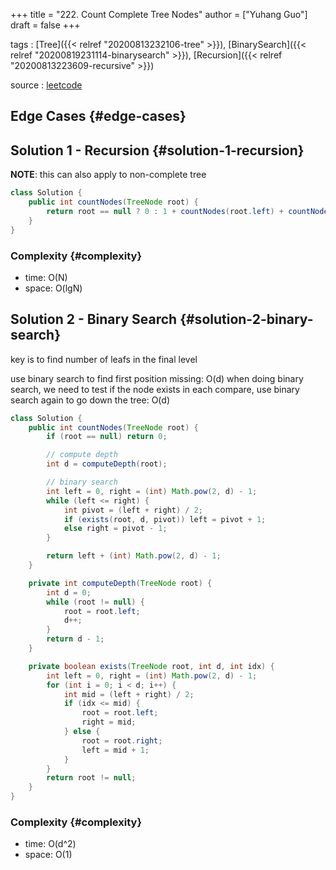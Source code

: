 +++
title = "222. Count Complete Tree Nodes"
author = ["Yuhang Guo"]
draft = false
+++

tags
: [Tree]({{< relref "20200813232106-tree" >}}), [BinarySearch]({{< relref "20200819231114-binarysearch" >}}), [Recursion]({{< relref "20200813223609-recursive" >}})

source
: [leetcode](https://leetcode.com/problems/count-complete-tree-nodes/)


## Edge Cases {#edge-cases}


## Solution 1 - Recursion {#solution-1-recursion}

****NOTE****: this can also apply to non-complete tree

```java
class Solution {
    public int countNodes(TreeNode root) {
        return root == null ? 0 : 1 + countNodes(root.left) + countNodes(root.right);
    }
}
```


### Complexity {#complexity}

-   time: O(N)
-   space: O(lgN)


## Solution 2 - Binary Search {#solution-2-binary-search}

key is to find number of leafs in the final level

use binary search to find first position missing: O(d)
when doing binary search, we need to test if the node exists in each compare, use binary search again to go down the tree: O(d)

```java
class Solution {
    public int countNodes(TreeNode root) {
        if (root == null) return 0;

        // compute depth
        int d = computeDepth(root);

        // binary search
        int left = 0, right = (int) Math.pow(2, d) - 1;
        while (left <= right) {
            int pivot = (left + right) / 2;
            if (exists(root, d, pivot)) left = pivot + 1;
            else right = pivot - 1;
        }

        return left + (int) Math.pow(2, d) - 1;
    }

    private int computeDepth(TreeNode root) {
        int d = 0;
        while (root != null) {
            root = root.left;
            d++;
        }
        return d - 1;
    }

    private boolean exists(TreeNode root, int d, int idx) {
        int left = 0, right = (int) Math.pow(2, d) - 1;
        for (int i = 0; i < d; i++) {
            int mid = (left + right) / 2;
            if (idx <= mid) {
                root = root.left;
                right = mid;
            } else {
                root = root.right;
                left = mid + 1;
            }
        }
        return root != null;
    }
}
```


### Complexity {#complexity}

-   time: O(d^2)
-   space: O(1)
